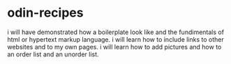 # odin-recipes
i will have demonstrated how a boilerplate look like and the fundimentals of html or hypertext markup language.
i will learn how to include links to other websites and to my own pages. i will learn how to add pictures and how to an order list and an unorder list.